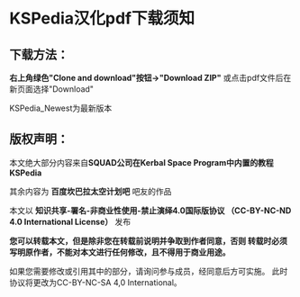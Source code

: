 # KSPedia汉化pdf下载须知

下载方法：
---
**右上角绿色"Clone and download"按钮→"Download ZIP"**
或点击pdf文件后在新页面选择"Download"

KSPedia_Newest为最新版本

版权声明：
---
本文绝大部分内容来自**SQUAD公司在Kerbal Space Program中内置的教程KSPedia**

其余内容为 **百度坎巴拉太空计划吧** 吧友的作品
 
本文以
**知识共享-署名-非商业性使用-禁止演绎4.0国际版协议
（CC-BY-NC-ND 4.0 International License）**
发布

**您可以转载本文，但是除非您在转载前说明并争取到作者同意，否则
转载时必须写明原作者，不能对本文进行任何修改，且不得用于商业用途。**

如果您需要修改或引用其中的部分，请询问参与成员，经同意后方可实施。
此时协议将更改为CC-BY-NC-SA 4,0 International。

